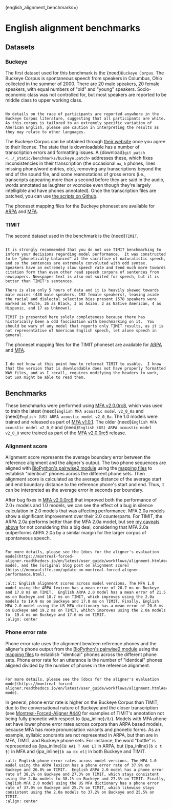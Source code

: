 
(english_alignment_benchmarks=)
# English alignment benchmarks

## Datasets

### Buckeye

The first dataset used for this benchmark is the {need}`Buckeye Corpus`.  The Buckeye Corpus is spontaneous speech from speakers in Columbus, Ohio collected in the summer of 2000.  There are 20 male speakers, 20 female speakers, with equal numbers of "old" and "young" speakers.  Socio-economic class was not controlled for, but most speakers are reported to be middle class to upper working class.

```{warning}

No details on the race of participants are reported anywhere in the Buckeye Corpus literature, suggesting that all participants are white. As this corpus is tailored to an extremely specific variation of American English, please use caution in interpreting the results as they may relate to other languages.
```

The Buckeye Corpus can be obtained through [their website](https://buckeyecorpus.osu.edu/) once you agree to their license.  The state that is downloadable has a number of transcription errors and formatting issues. A {download}`git patch <../_static/benchmarks/buckeye.patch>` addresses these, which fixes inconsistencies in their transcription (the occasional ``nx``, ``h`` phones, lines missing phone/word entries, etc), removing any transcriptions beyond the end of the sound file, and some reannotations of gross errors (i.e., transcripts appearing more than a second before they are said in the audio, words annotated as laughter or vocnoise even though they're largely intelligible and have phones annotated).  Once the transcription files are patched, you can use [the scripts on Github](https://github.com/MontrealCorpusTools/mfa-models/tree/main/scripts/alignment_benchmarks).

The phoneset mapping files for the Buckeye phoneset are available for [ARPA](https://github.com/MontrealCorpusTools/mfa-models/tree/main/scripts/alignment_brtenchmarks/mapping_files/arpa_buckeye_mapping.yaml) and [MFA](https://github.com/MontrealCorpusTools/mfa-models/tree/main/scripts/alignment_benchmarks/mapping_files/mfa_buckeye_mapping.yaml).

### TIMIT

The second dataset used in the benchmark is the {need}`TIMIT`.

```{warning}

It is strongly recommended that you do not use TIMIT benchmarking to inform your decisions regarding model performance.  It was constructed to be "phonetically balanced" at the sacrifice of naturalistic speech, and so the sentences are extremely convoluted with odd syntax. Speakers have an extremely slow speech rate and tend much more towards citation form than even other read speech corpora of sentences from newspapers. Newspaper text is also not suited for speech, but it is better than TIMIT's sentences.

There is also only 5 hours of data and it is heavily skewed towards male voices (438 male speakers, 192 female speakers), leaving aside the racial and dialectal selection bias present (578 speakers were marked as White, 26 as Black, 3 as Asian, 2 as Native American, 4 as Hispanic, and 17 as Unknown).

TIMIT is presented here solely completeness because there has historically been a odd fascination with benchmarking on it.  You should be wary of any model that reports only TIMIT results, as it is not representative of American English speech, let alone speech in general.
```

The phoneset mapping files for the TIMIT phoneset are available for [ARPA](https://github.com/MontrealCorpusTools/mfa-models/tree/main/scripts/alignment_benchmarks/mapping_files/arpa_timit_mapping.yaml) and [MFA](https://github.com/MontrealCorpusTools/mfa-models/tree/main/scripts/alignment_benchmarks/mapping_files/mfa_timit_mapping.yaml).

```{note}

I do not know at this point how to reformat TIMIT to usable.  I know that the version that is downloadable does not have properly formatted WAV files, and as I recall, requires modifying the headers to work, but SoX might be able to read them.
```

## Benchmarks

These benchmarks were performed using [MFA v2.0.0rc8](https://github.com/MontrealCorpusTools/Montreal-Forced-Aligner/releases/tag/v2.0.0rc8), which was used to train the latest {need}`English MFA acoustic model v2_0_0a` and {need}`English (US) ARPA acoustic model v2_0_0a`.  The 1.0 models were trained and released as part of [MFA v1.0.1](https://github.com/MontrealCorpusTools/Montreal-Forced-Aligner/releases/tag/v1.0.1).  The older {need}`English MFA acoustic model v2_0_0` and {need}`English (US) ARPA acoustic model v2_0_0` were trained as part of the [MFA v2.0.0rc5](https://github.com/MontrealCorpusTools/Montreal-Forced-Aligner/releases/tag/v2.0.0rc5) release.

### Alignment score

Alignment score represents the average boundary error between the reference alignment and the aligner's output. The two phone sequences are aligned with [BioPython's pairwise2 module](https://biopython.org/docs/1.75/api/Bio.pairwise2.html) using the [mapping files](https://github.com/MontrealCorpusTools/mfa-models/tree/main/scripts/alignment_benchmarks/mapping_files) to establish "identical" phones across the different phone sets.  Then alignment score is calculated as the average distance of the average start and end boundary distance to the reference phone's start and end. Thus, it can be interpreted as the average error in seconds per boundary.

After bug fixes in [MFA v2.0.0rc8](https://github.com/MontrealCorpusTools/Montreal-Forced-Aligner/releases/tag/v2.0.0rc8) that improved both the performance of 2.0+ models and 1.0 models, we can see the effect of a bug in silence calculation in 2.0 models that was affecting performance.  MFA 2.0a models show a significant improvement over their 2.0 counterparts.  For TIMIT, the ARPA 2.0a performs better than the MFA 2.0a model, but see [my caveats above](#TIMIT) for not considering this a big deal, considering that MFA 2.0a outperforms ARPA 2.0a by a similar margin for the larger corpus of spontaneous speech.

```{seealso}

For more details, please see the [docs for the aligner's evaluation mode](https://montreal-forced-aligner.readthedocs.io/en/latest/user_guide/workflows/alignment.html#evaluation-mode), and the [original blog post on alignment score](https://memcauliffe.com/update-on-montreal-forced-aligner-performance.html).
```

```{image} ../_static/benchmarks/mfa2_english_alignment_score.svg
:alt: English alignment scores across model versions. The MFA 1.0 model using the ARPA lexicon has a mean error of 20.7 ms on Buckeye and 17.8 ms on TIMIT.  English ARPA 2.0 model has a mean error of 21.5 ms on Buckeye and 18.7 ms on TIMIT, which improves using the 2.0a models to 19.9 ms on Buckeye and 17.0 ms on TIMIT. Finally, English MFA 2.0 model using the US MFA dictionary has a mean error of 20.6 ms on Buckeye and 19.2 ms on TIMIT, whihch improves using the 2.0a models to  19.4 ms on Buckeye and 17.6 ms on TIMIT.
:align: center
```

### Phone error rate

Phone error rate uses the alignment bewteen reference phones and the aligner's phone output from the [BioPython's pairwise2 module](https://biopython.org/docs/1.75/api/Bio.pairwise2.html) using the [mapping files](https://github.com/MontrealCorpusTools/mfa-models/tree/main/scripts/alignment_benchmarks/mapping_files) to establish "identical" phones across the different phone sets.  Phone error rate for an utterance is the number of "identical" phones aligned divided by the number of phones in the reference alignment.

```{seealso}

For more details, please see the [docs for the aligner's evaluation mode](https://montreal-forced-aligner.readthedocs.io/en/latest/user_guide/workflows/alignment.html#evaluation-mode).
```

In general, phone error rate is higher on the Buckeye Corpus than TIMIT, due to the conversational nature of Buckeye and the closer transcription (see [Montreal-Forced-Aligner #440](https://github.com/MontrealCorpusTools/Montreal-Forced-Aligner/issues/440) for examples of TIMIT's annotation not being fully phonetic with respect to {ipa_inline}`/ð/`).  Models with MFA phone set have lower phone error rates across corpora than ARPA based models, because MFA has more pronunciation variants and phonetic forms.  As an example, syllabic sonorants are not represented in ARPA, but then are in MFA, TIMIT, and Buckeye phone sets. For instance, the word "bottle" is represented as {ipa_inline}`[B AA1 T AH0 L]` in ARPA, but {ipa_inline}`[b ɑ t ɫ̩]` in MFA and {ipa_inline}`[b aa dx el]` in both Buckeye and TIMIT.

```{image} ../_static/benchmarks/mfa2_english_phone_error_rate.svg
:alt: English phone error rates across model versions. The MFA 1.0 model using the ARPA lexicon has a phone error rate of 37.9% on Buckeye and 26.8% on TIMIT.  English ARPA 2.0 model has a phone error rate of 38.2% on Buckeye and 27.3% on TIMIT, which stays consistent using the 2.0a models to 38.1% on Buckeye and 27.3% on TIMIT. Finally, English MFA 2.0 model using the US MFA dictionary has a phone error rate of 37.0% on Buckeye and 25.7% on TIMIT, which likewise stays consistent using the 2.0a models to 37.2% on Buckeye and 25.5% on TIMIT.
:align: center
```
